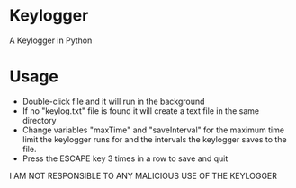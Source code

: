 # Keylogger

A Keylogger in Python

# Usage
- Double-click file and it will run in the background
- If no "keylog.txt" file is found it will create a text file in the same directory
- Change variables "maxTime" and "saveInterval" for the maximum time limit the keylogger runs for and the intervals the keylogger saves to the file.
- Press the ESCAPE key 3 times in a row to save and quit








I AM NOT RESPONSIBLE TO ANY MALICIOUS USE OF THE KEYLOGGER
